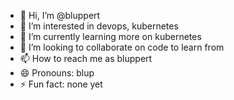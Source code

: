 - 👋 Hi, I’m @bluppert
- 👀 I’m interested in devops, kubernetes
- 🌱 I’m currently learning more on kubernetes
- 💞️ I’m looking to collaborate on code to learn from
- 📫 How to reach me as bluppert
- 😄 Pronouns: blup
- ⚡ Fun fact: none yet

<!---
bluppert/bluppert is a ✨ special ✨ repository because its `README.md` (this file) appears on your GitHub profile.
You can click the Preview link to take a look at your changes.
--->
